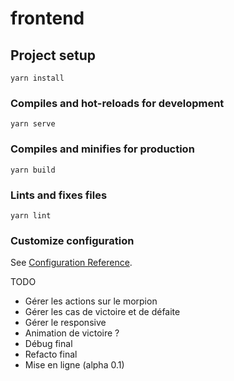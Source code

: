 # frontend

## Project setup
```
yarn install
```

### Compiles and hot-reloads for development
```
yarn serve
```

### Compiles and minifies for production
```
yarn build
```

### Lints and fixes files
```
yarn lint
```

### Customize configuration
See [Configuration Reference](https://cli.vuejs.org/config/).


TODO

- Gérer les actions sur le morpion
- Gérer les cas de victoire et de défaite
- Gérer le responsive
- Animation de victoire ?
- Débug final
- Refacto final
- Mise en ligne (alpha 0.1)
